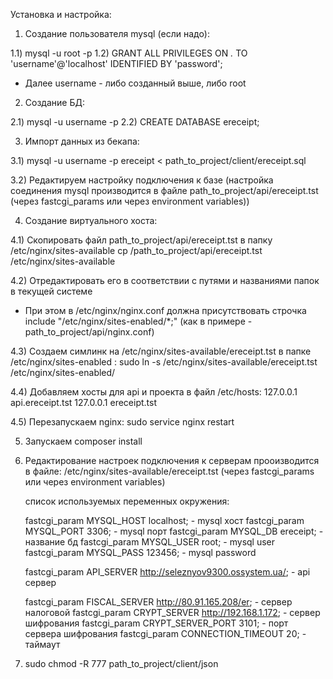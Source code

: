 Установка и настройка:

1) Создание пользователя mysql (если надо):

1.1) mysql -u root -p
1.2) GRANT ALL PRIVILEGES ON *.* TO 'username'@'localhost' IDENTIFIED BY 'password';

* Далее username - либо созданный выше, либо root

2) Создание БД:

2.1) mysql -u username -p
2.2) CREATE DATABASE ereceipt;

3) Импорт данных из бекапа:

3.1) mysql -u username -p ereceipt < path_to_project/client/ereceipt.sql

3.2) Редактируем настройку подключения к базе (настройка соединения mysql производится в файле path_to_project/api/ereceipt.tst (через fastcgi_params или через environment variables))

4) Создание виртуального хоста:

4.1) Скопировать файл path_to_project/api/ereceipt.tst в папку /etc/nginx/sites-available
     cp /path_to_project/api/ereceipt.tst /etc/nginx/sites-available 
     
4.2) Отредактировать его в соответствии с путями и названиями папок в текущей системе

* При этом в /etc/nginx/nginx.conf должна присутствовать строчка include "/etc/nginx/sites-enabled/*;" (как в примере - path_to_project/api/nginx.conf)	

4.3) Создаем симлинк на /etc/nginx/sites-available/ereceipt.tst в папке /etc/nginx/sites-enabled :
      sudo ln -s /etc/nginx/sites-available/ereceipt.tst /etc/nginx/sites-enabled/

4.4) Добавляем хосты для api и проекта в файл /etc/hosts:
      127.0.0.1       api.ereceipt.tst
      127.0.0.1       ereceipt.tst
      
4.5) Перезапускаем nginx: 
      sudo service nginx restart      
      
5) Запускаем composer install

6) Редактирование настроек подключения к серверам прооизводится в файле:
    /etc/nginx/sites-available/ereceipt.tst (через fastcgi_params или через environment variables)
    
    список используемых переменных окружения:
    
    fastcgi_param MYSQL_HOST localhost; - mysql хост
    fastcgi_param MYSQL_PORT 3306; - mysql порт
    fastcgi_param MYSQL_DB ereceipt; - название бд
    fastcgi_param MYSQL_USER root; - mysql user
    fastcgi_param MYSQL_PASS 123456; - mysql password
  
    fastcgi_param API_SERVER http://seleznyov9300.ossystem.ua/; - api сервер
    
    fastcgi_param FISCAL_SERVER http://80.91.165.208/er; - сервер налоговой
    fastcgi_param CRYPT_SERVER http://192.168.1.172; - сервер шифрования
    fastcgi_param CRYPT_SERVER_PORT 3101; - порт сервера шифрования
    fastcgi_param CONNECTION_TIMEOUT 20;  - таймаут
   
7) sudo chmod -R 777 path_to_project/client/json

   
      